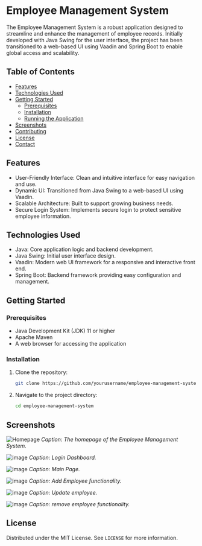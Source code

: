 # Employee Management System

The Employee Management System is a robust application designed to streamline and enhance the management of employee records. Initially developed with Java Swing for the user interface, the project has been transitioned to a web-based UI using Vaadin and Spring Boot to enable global access and scalability.

## Table of Contents

- [Features](#features)
- [Technologies Used](#technologies-used)
- [Getting Started](#getting-started)
  - [Prerequisites](#prerequisites)
  - [Installation](#installation)
  - [Running the Application](#running-the-application)
- [Screenshots](#screenshots)
- [Contributing](#contributing)
- [License](#license)
- [Contact](#contact)

## Features

- User-Friendly Interface: Clean and intuitive interface for easy navigation and use.
- Dynamic UI: Transitioned from Java Swing to a web-based UI using Vaadin.
- Scalable Architecture: Built to support growing business needs.
- Secure Login System: Implements secure login to protect sensitive employee information.

## Technologies Used

- Java: Core application logic and backend development.
- Java Swing: Initial user interface design.
- Vaadin: Modern web UI framework for a responsive and interactive front end.
- Spring Boot: Backend framework providing easy configuration and management.

## Getting Started

### Prerequisites

- Java Development Kit (JDK) 11 or higher
- Apache Maven
- A web browser for accessing the application

### Installation

1. Clone the repository:
    ```bash
    git clone https://github.com/yourusername/employee-management-system.git
    ```
2. Navigate to the project directory:
    ```bash
    cd employee-management-system
    ```


## Screenshots
![Homepage](https://github.com/rishiimaheshwari/EmployeeManagementSystem/assets/131180126/5723946e-e947-4755-9e70-b5cb574852ce)
*Caption: The homepage of the Employee Management System.*

![image](https://github.com/rishiimaheshwari/EmployeeManagementSystem/assets/131180126/575aa428-a45c-4f82-a234-04ca0ce4f8c1)
*Caption: Login Dashboard.*

![image](https://github.com/rishiimaheshwari/EmployeeManagementSystem/assets/131180126/9a1b5ee4-92d3-462f-a3f3-9123b84c9536)
*Caption: Main Page.*

![image](https://github.com/rishiimaheshwari/EmployeeManagementSystem/assets/131180126/ee1f8da6-8ba5-4492-a8a7-6db655cd22e9)
*Caption: Add Employee functionality.*

![image](https://github.com/rishiimaheshwari/EmployeeManagementSystem/assets/131180126/c731f18d-4863-4f18-a06a-ea0925a02bc3)
*Caption: Update employee.*

![image](https://github.com/rishiimaheshwari/EmployeeManagementSystem/assets/131180126/2eabe112-43b6-4f02-b12d-618bbfdffbbe)
*Caption: remove employee functionality.*












## License

Distributed under the MIT License. See `LICENSE` for more information.
